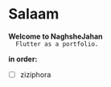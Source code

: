 # Salaam  
**Welcome to NaghsheJahan**  
```  Flutter as a portfolio.```

 __in order:__  
 - [ ] ziziphora 
